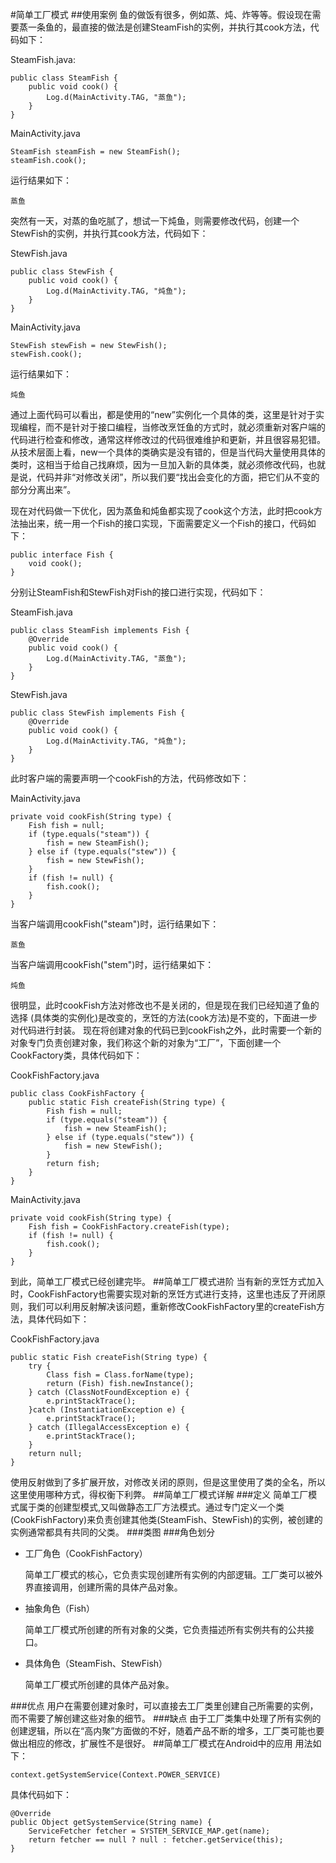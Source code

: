#简单工厂模式
##使用案例
鱼的做饭有很多，例如蒸、炖、炸等等。假设现在需要蒸一条鱼的，最直接的做法是创建SteamFish的实例，并执行其cook方法，代码如下：

SteamFish.java:

	public class SteamFish {
    	public void cook() {
        	Log.d(MainActivity.TAG, "蒸鱼");
    	}
	}
MainActivity.java

    SteamFish steamFish = new SteamFish();
    steamFish.cook();
运行结果如下：

	蒸鱼
突然有一天，对蒸的鱼吃腻了，想试一下炖鱼，则需要修改代码，创建一个StewFish的实例，并执行其cook方法，代码如下：

StewFish.java

	public class StewFish {
    	public void cook() {
        	Log.d(MainActivity.TAG, "炖鱼");
    	}
	}

MainActivity.java

    StewFish stewFish = new StewFish();
    stewFish.cook();
运行结果如下：

	炖鱼

通过上面代码可以看出，都是使用的“new”实例化一个具体的类，这里是针对于实现编程，而不是针对于接口编程，当修改烹饪鱼的方式时，就必须重新对客户端的代码进行检查和修改，通常这样修改过的代码很难维护和更新，并且很容易犯错。从技术层面上看，new一个具体的类确实是没有错的，但是当代码大量使用具体的类时，这相当于给自己找麻烦，因为一旦加入新的具体类，就必须修改代码，也就是说，代码并非“对修改关闭”，所以我们要“找出会变化的方面，把它们从不变的部分分离出来”。

现在对代码做一下优化，因为蒸鱼和炖鱼都实现了cook这个方法，此时把cook方法抽出来，统一用一个Fish的接口实现，下面需要定义一个Fish的接口，代码如下：

	public interface Fish {
    	void cook();
	}
分别让SteamFish和StewFish对Fish的接口进行实现，代码如下：

SteamFish.java

	public class SteamFish implements Fish {
    	@Override
    	public void cook() {
        	Log.d(MainActivity.TAG, "蒸鱼");
    	}
	}

StewFish.java

	public class StewFish implements Fish {
    	@Override
    	public void cook() {
        	Log.d(MainActivity.TAG, "炖鱼");
    	}
	}
此时客户端的需要声明一个cookFish的方法，代码修改如下：

MainActivity.java

    private void cookFish(String type) {
        Fish fish = null;
        if (type.equals("steam")) {
            fish = new SteamFish();
        } else if (type.equals("stew")) {
            fish = new StewFish();
        }
        if (fish != null) {
            fish.cook();
        }
    }
    
当客户端调用cookFish("steam")时，运行结果如下：

	蒸鱼
当客户端调用cookFish("stem")时，运行结果如下：

	炖鱼
很明显，此时cookFish方法对修改也不是关闭的，但是现在我们已经知道了鱼的选择 (具体类的实例化)是改变的，烹饪的方法(cook方法)是不变的，下面进一步对代码进行封装。
现在将创建对象的代码已到cookFish之外，此时需要一个新的对象专门负责创建对象，我们称这个新的对象为“工厂”，下面创建一个CookFactory类，具体代码如下：

CookFishFactory.java

	public class CookFishFactory {
    	public static Fish createFish(String type) {
        	Fish fish = null;
        	if (type.equals("steam")) {
            	fish = new SteamFish();
        	} else if (type.equals("stew")) {
            	fish = new StewFish();
        	}
        	return fish;
    	}
	}
MainActivity.java

	private void cookFish(String type) {
        Fish fish = CookFishFactory.createFish(type);
        if (fish != null) {
            fish.cook();
        }
    }
到此，简单工厂模式已经创建完毕。
##简单工厂模式进阶
当有新的烹饪方式加入时，CookFishFactory也需要实现对新的烹饪方式进行支持，这里也违反了开闭原则，我们可以利用反射解决该问题，重新修改CookFishFactory里的createFish方法，具体代码如下：

CookFishFactory.java

    public static Fish createFish(String type) {
        try {
            Class fish = Class.forName(type);
            return (Fish) fish.newInstance();
        } catch (ClassNotFoundException e) {
            e.printStackTrace();
        }catch (InstantiationException e) {
            e.printStackTrace();
        } catch (IllegalAccessException e) {
            e.printStackTrace();
        }
        return null;
    }
使用反射做到了多扩展开放，对修改关闭的原则，但是这里使用了类的全名，所以这里使用哪种方式，得权衡下利弊。
##简单工厂模式详解
###定义
简单工厂模式属于类的创建型模式,又叫做静态工厂方法模式。通过专门定义一个类(CookFishFactory)来负责创建其他类(SteamFish、StewFish)的实例，被创建的实例通常都具有共同的父类。
###类图
###角色划分
- 工厂角色（CookFishFactory）

	简单工厂模式的核心，它负责实现创建所有实例的内部逻辑。工厂类可以被外界直接调用，创建所需的具体产品对象。
- 抽象角色（Fish）

	简单工厂模式所创建的所有对象的父类，它负责描述所有实例共有的公共接口。
- 具体角色（SteamFish、StewFish）

	简单工厂模式所创建的具体产品对象。

###优点
用户在需要创建对象时，可以直接去工厂类里创建自己所需要的实例，而不需要了解创建这些对象的细节。
###缺点
由于工厂类集中处理了所有实例的创建逻辑，所以在“高内聚”方面做的不好，随着产品不断的增多，工厂类可能也要做出相应的修改，扩展性不是很好。
##简单工厂模式在Android中的应用
用法如下：

	context.getSystemService(Context.POWER_SERVICE)
具体代码如下：

    @Override
    public Object getSystemService(String name) {
        ServiceFetcher fetcher = SYSTEM_SERVICE_MAP.get(name);
        return fetcher == null ? null : fetcher.getService(this);
    }